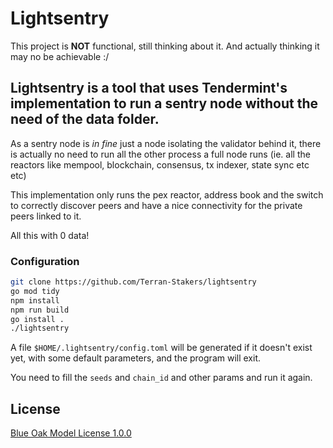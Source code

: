 # Lightsentry

This project is **NOT** functional, still thinking about it. And actually thinking it may no be achievable :/

## Lightsentry is a tool that uses Tendermint's implementation to run a sentry node without the need of the data folder.

As a sentry node is *in fine* just a node isolating the validator behind it, there is actually no need to run all the other process a full node runs (ie. all the reactors like mempool, blockchain, consensus, tx indexer, state sync etc etc)

This implementation only runs the pex reactor, address book and the switch to correctly discover peers and have a nice connectivity for the private peers linked to it.

All this with 0 data!

### Configuration

```bash
git clone https://github.com/Terran-Stakers/lightsentry
go mod tidy
npm install
npm run build
go install .
./lightsentry
```

A file `$HOME/.lightsentry/config.toml` will be generated if it doesn't exist yet, with some default parameters,
and the program will exit.

You need to fill the `seeds` and `chain_id` and other params and run it again.

## License

[Blue Oak Model License 1.0.0](https://blueoakcouncil.org/license/1.0.0)
